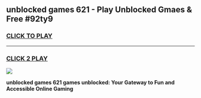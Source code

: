 
## unblocked games 621 - Play Unblocked Gmaes & Free #92ty9
<h3>
<a href="https://news.freeplayer.one?title=unblocked_games_621&ref=03M">CLICK TO PLAY</a></h3>
<hr>

<h3>
<a href="https://news.freeplayer.one?title=unblocked_games_621&ref=03M">CLICK 2 PLAY</a>
  
</h3>

<a href="https://news.freeplayer.one?title=unblocked_games_621&ref=03M"><img src="https://clearcache.store/games.png"></a>


**unblocked games 621 games unblocked: Your Gateway to Fun and Accessible Online Gaming**
